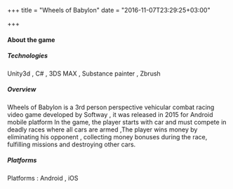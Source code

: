 +++
title = "Wheels of Babylon"
date = "2016-11-07T23:29:25+03:00"

+++

#### About the game

##### Technologies

Unity3d , C# , 3DS MAX  , Substance painter , Zbrush

##### Overview

Wheels of Babylon is a 3rd person perspective vehicular combat racing video game developed by Softway , it was released in 2015 for Android mobile platform In the game, the player starts with car and must compete in deadly races where all cars are armed ,The player wins money by eliminating his opponent , collecting money bonuses during the race, fulfilling missions and destroying other cars.

##### Platforms

Platforms : Android , iOS

